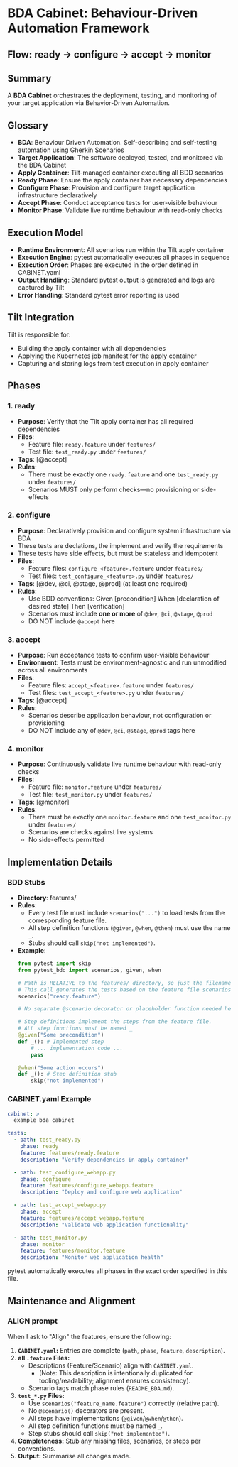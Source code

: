 # BDA Cabinet: Behaviour-Driven Automation Framework

## Flow: ready → configure → accept → monitor

## Summary
A **BDA Cabinet** orchestrates the deployment, testing, and monitoring of
your target application via Behavior‑Driven Automation.


## Glossary
- **BDA**: Behaviour Driven Automation. Self-describing and self-testing automation using Gherkin Scenarios
- **Target Application**: The software deployed, tested, and monitored via the BDA Cabinet
- **Apply Container**: Tilt-managed container executing all BDD scenarios
- **Ready Phase**: Ensure the apply container has necessary dependencies
- **Configure Phase**: Provision and configure target application infrastructure declaratively
- **Accept Phase**: Conduct acceptance tests for user-visible behaviour
- **Monitor Phase**: Validate live runtime behaviour with read-only checks

## Execution Model
- **Runtime Environment**: All scenarios run within the Tilt apply container
- **Execution Engine**: pytest automatically executes all phases in sequence
- **Execution Order**: Phases are executed in the order defined in CABINET.yaml
- **Output Handling**: Standard pytest output is generated and logs are captured by Tilt
- **Error Handling**: Standard pytest error reporting is used

## Tilt Integration
Tilt is responsible for:
- Building the apply container with all dependencies
- Applying the Kubernetes job manifest for the apply container
- Capturing and storing logs from test execution in apply container

## Phases

### 1. ready
- **Purpose**: Verify that the Tilt apply container has all required dependencies
- **Files**:
  - Feature file: `ready.feature` under `features/`
  - Test file: `test_ready.py` under `features/`
- **Tags**: [@accept]
- **Rules**:
  - There must be exactly one `ready.feature` and one `test_ready.py` under `features/`
  - Scenarios MUST only perform checks—no provisioning or side-effects

### 2. configure
- **Purpose**: Declaratively provision and configure system infrastructure via BDA
- These tests are declations, the implement and verify the requirements
- These tests have side effects, but must be stateless and idempotent
- **Files**:
  - Feature files: `configure_<feature>.feature` under `features/`
  - Test files: `test_configure_<feature>.py` under `features/`
- **Tags**: [@dev, @ci, @stage, @prod] (at least one required)
- **Rules**:
  - Use BDD conventions:
      Given [precondition]
      When [declaration of desired state]
      Then [verification]
  - Scenarios must include **one or more** of `@dev`, `@ci`, `@stage`, `@prod`
  - DO NOT include `@accept` here

### 3. accept
- **Purpose**: Run acceptance tests to confirm user-visible behaviour
- **Environment**: Tests must be environment-agnostic and run unmodified across all environments
- **Files**:
  - Feature files: `accept_<feature>.feature` under `features/`
  - Test files: `test_accept_<feature>.py` under `features/`
- **Tags**: [@accept]
- **Rules**:
  - Scenarios describe application behaviour, not configuration or provisioning
  - DO NOT include any of `@dev`, `@ci`, `@stage`, `@prod` tags here

### 4. monitor
- **Purpose**: Continuously validate live runtime behaviour with read-only checks
- **Files**:
  - Feature file: `monitor.feature` under `features/`
  - Test file: `test_monitor.py` under `features/`
- **Tags**: [@monitor]
- **Rules**:
  - There must be exactly one `monitor.feature` and one `test_monitor.py` under `features/`
  - Scenarios are checks against live systems
  - No side-effects permitted

## Implementation Details

### BDD Stubs
- **Directory**: features/
- **Rules**:
  - Every test file must include `scenarios("...")` to load tests from the corresponding feature file.
  - All step definition functions (`@given`, `@when`, `@then`) must use the name `_`.
  - Stubs should call `skip("not implemented")`.
- **Example**:
  ```python
  from pytest import skip
  from pytest_bdd import scenarios, given, when

  # Path is RELATIVE to the features/ directory, so just the filename.
  # This call generates the tests based on the feature file scenarios.
  scenarios("ready.feature")

  # No separate @scenario decorator or placeholder function needed here.

  # Step definitions implement the steps from the feature file.
  # ALL step functions must be named _
  @given("Some precondition")
  def _(): # Implemented step
      # ... implementation code ...
      pass

  @when("Some action occurs")
  def _(): # Step definition stub
      skip("not implemented")
  ```

### CABINET.yaml Example
```yaml
cabinet: >
  example bda cabinet

tests:
  - path: test_ready.py
    phase: ready
    feature: features/ready.feature
    description: "Verify dependencies in apply container"

  - path: test_configure_webapp.py
    phase: configure
    feature: features/configure_webapp.feature
    description: "Deploy and configure web application"

  - path: test_accept_webapp.py
    phase: accept
    feature: features/accept_webapp.feature
    description: "Validate web application functionality"

  - path: test_monitor.py
    phase: monitor
    feature: features/monitor.feature
    description: "Monitor web application health"
```

pytest automatically executes all phases in the exact order specified in this file.

## Maintenance and Alignment

### ALIGN prompt
When I ask to "Align" the features, ensure the following:
1.  **`CABINET.yaml`:** Entries are complete (`path`, `phase`, `feature`, `description`).
2.  **all `.feature` Files:**
    *   Descriptions (Feature/Scenario) align with `CABINET.yaml`.
        *   (Note: This description is intentionally duplicated for tooling/readability; alignment ensures consistency).
    *   Scenario tags match phase rules (`README_BDA.md`).
3.  **`test_*.py` Files:**
    *   Use `scenarios("feature_name.feature")` correctly (relative path).
    *   No `@scenario()` decorators are present.
    *   All steps have implementations (`@given`/`@when`/`@then`).
    *   All step definition functions must be named `_`.
    *   Step stubs should call `skip("not implemented")`.
4.  **Completeness:** Stub any missing files, scenarios, or steps per conventions.
5.  **Output:** Summarise all changes made.
